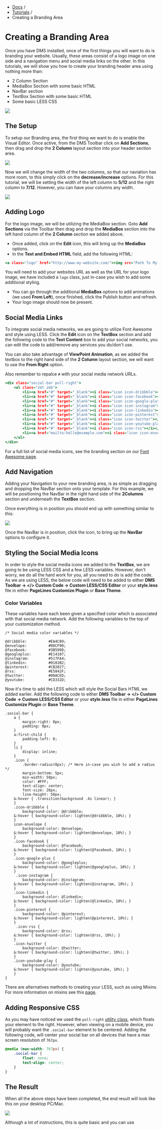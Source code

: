 <div class="row-fluid">
  <div class="span12">
		<ul class="breadcrumb">
  			<li><a href="http://docs.pagelines.com/">Docs</a> <span class="divider">/</span></li>
  			<li><a href="http://docs.pagelines.com/tutorials">Tutorials</a> <span class="divider">/</span></li>
  			<li class="active">Creating a Branding Area</li>
		</ul>
	</div>
</div>

# Creating a Branding Area #

Once you have DMS installed, once of the first things you will want to do is branding your website. Usually, these areas consist of a logo image on one side and a navigation menu and social media links on the other. In this tutorials, we will show you how to create your branding header area using nothing more than:

* 2 Column Section
* MediaBox Section with some basic HTML
* NavBar section
* TextBox Section with some basic HTML
* Some basic LESS CSS

![](https://raw.github.com/pagelines/Docs/master/gh-pages-template/public/img/branding-example.jpg)

## The Setup ##

To setup our Branding area, the first thing we want to do is enable the Visual Editor. Once active, from the DMS Toolbar click on **Add Sections**, then drag and drop the **2 Column** layout section into your header section area. 

![](https://raw.github.com/pagelines/Docs/master/gh-pages-template/public/img/branding-2column.jpg)

Now we will change the width of the two columns, so that our naviation has more room, to this simply click on the **decrease/increase** options. For this tutorial, we will be setting the width of the left column to **5/12** and the right column to **7/12**. However, you can have your columns any width.

![](https://raw.github.com/pagelines/Docs/master/gh-pages-template/public/img/branding-column-width.jpg)


## Adding Logo ##

For the logo image, we will be utilizing the MediaBox section. Goto **Add Sections** via the Toolbar then drag and drop the **MediaBox** section into the left hand column of the **2 Column** section we added above.

* Once added, click on the **Edit** icon, this will bring up the **MediaBox** options.
* In the **Text and Embed HTML** field, add the following HTML:

~~~ .html
<a class="logo" href="http://www.my-website.com/"><img src="Path To My Image" alt="My Logo"></a>
~~~

You will need to add your websites URL as well as the URL for your logo image, we have included a `logo` class, just in-case you wish to add some additional styling.

* You can go through the additional **MediaBox** options to add animations (we used **From Left**), once finished, click the Publish button and refresh.
* Your logo image should now be present.

## Social Media Links ##

To integrate social media networks, we are going to utilize Font Awesome and style using LESS. Click the **Edit** icon on the **TextBox** section and add the following code to the **Text Content** box to add your social networks, you can edit the code to add/remove any services you do/don't use.

You can also take advantage of **ViewPoint Animation**, as we added the textbox to the right hand side of the **2 Column** layout section, we will want to use the **From Right** option.

Also remember to repalce `#` with your social media network URLs.

~~~ .html
<div class="social-bar pull-right">
    <ul class="zmt zmb">
        <li><a href="#" target="_blank"><i class="icon icon-dribbble"></i></a></li>
        <li><a href="#" target="_blank"><i class="icon icon-facebook"></i></a></li>
        <li><a href="#" target="_blank"><i class="icon icon-google-plus"></i></a></li>
        <li><a href="#" target="_blank"><i class="icon icon-instagram"></i></a></li>
        <li><a href="#" target="_blank"><i class="icon icon-linkedin"></i></a></li>
        <li><a href="#" target="_blank"><i class="icon icon-pinterest"></i></a></li>
        <li><a href="#" target="_blank"><i class="icon icon-twitter"></i></a></li>
        <li><a href="#" target="_blank"><i class="icon icon-youtube-play"></i></a></li>
        <li><a href="#" target="_blank"><i class="icon icon-rss"></i></a></li>
        <li><a href="mailto:hello@example.com"><i class="icon icon-envelope"></i></a></li>
    </ul>
</div>
~~~

For a full list of social media icons, see the branding section on our [Font Awesome page](http://docs.pagelines.com/tutorials/font-awesome).

## Add Navigation ##

Adding your Navigation to your new branding area, is as simple as dragging and dropping the NavBar section onto your template. For this example, we will be positioning the NavBar in the right hand side of the **2Columns** section and underneath the **TextBox** section.

Once everything is in position you should end up with something similar to this:

![](https://raw.github.com/pagelines/Docs/master/gh-pages-template/public/img/branding-position-sections.jpg)

Once the NavBar is in position, click the <i class="icon-pencil"></i> icon, to bring up the **NavBar** options to configure it.

## Styling the Social Media Icons ##

In order to style the social media icons we added to the **TextBox**, we are going to be using LESS CSS and a few LESS variables. However, don't worry, we do all the hard work for you, all you need to do is add the code. As we are using LESS, the below code will need to be added to either **DMS Toolbar → </> Custom Code → Custom LESS/CSS Editor** or your **style.less** file in either **PageLines Customize Plugin** or **Base Theme**.

### Color Variables ###

These variables have each been given a specified color which is associated with that social media network. Add the following variables to the top of your customization method.

~~~ .less
/* Social media color variables */

@dribbble:			#EA4C89;
@envelope:          #08CF90;   
@facebook:          #3B5998;
@googleplus:		#E14107;
@instagram:         #517FA4;
@linkedin:			#0181B2;
@pinterest:			#CB2027;
@rss:				#E5842F;
@twitter:			#00ACED;
@youtube:			#CD332D;
~~~

Now it's time to add the LESS which will style the Social Bars HTML we added earlier. Add the following code to either **DMS Toolbar → </> Custom Code → Custom LESS/CSS Editor** or your **style.less** file in either **PageLines Customize Plugin** or **Base Theme**.

~~~ .less
.social-bar {
    a {
        margin-right: 0px;
        padding: 0px;
    }
    a:first-child {
        padding-left: 0;
    }
    li {
        display: inline;
    }
    .icon {
        .border-radius(0px); /* Here in-case you wish to add a radius */
        margin-bottom: 5px;
        min-width: 50px;
        color: #FFF;
        text-align: center;
        font-size: 26px;
        line-height: 50px;
    &:hover { .transition(background .4s linear); }
    }
    .icon-dribbble {
        background-color: @dribbble;
    &:hover { background-color: lighten(@dribbble, 10%); }
    }
    icon-envelope {
        background-color: @envelope;
    &:hover { background-color: lighten(@envelope, 10%); }
    }
    .icon-facebook {
        background-color: @facebook;
    &:hover { background-color: lighten(@facebook, 10%); }
    }
    .icon-google-plus {
        background-color: @googleplus;
    &:hover { background-color: lighten(@googleplus, 10%); }
    }
     .icon-instagram {
        background-color: @instagram;
    &:hover { background-color: lighten(@instagram, 10%); }
    }
    .icon-linkedin {
        background-color: @linkedin;
    &:hover { background-color: lighten(@linkedin, 10%); }
    }
    .icon-pinterest {
        background-color: @pinterest;
    &:hover { background-color: lighten(@pinterest, 10%); }
    }
     .icon-rss {
        background-color: @rss;
    &:hover { background-color: lighten(@rss, 10%); }
    }
    .icon-twitter {
        background-color: @twitter;
    &:hover { background-color: lighten(@twitter, 10%); }
    }
    .icon-youtube-play {
        background-color: @youtube;
    &:hover { background-color: lighten(@youtube, 10%); }
    }
}
~~~

There are alternatives methods to creating your LESS, such as using Mixins. For more information on mixins see this [page](http://lesscss.org/#-mixins).

## Adding Responsive CSS ##

As you may have noticed we used the `pull-right` [utility class](http://docs.pagelines.com/tutorials/html-css-utilities), which floats your element to the right. However, when viewing on a mobile device, you will probably want the `.social-bar` element to be centered. Adding the following code, will center your social bar on all devices that have a max screen resolution of `767px`.

~~~ .css
@media (max-width: 767px) {
    .social-bar {
        float: none;
        text-align: center;
    }
}
~~~

## The Result ##

When all the above steps have been completed, the end result will look like this on your desktop PC/Mac.

![](https://raw.github.com/pagelines/Docs/master/gh-pages-template/public/img/branding-example.jpg)

Although a lot of instructions, this is quite basic and you can use 
